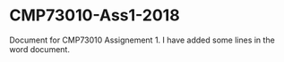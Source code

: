 # CMP73010-Ass1-2018
Document for CMP73010 Assignement 1.
I have added some lines in the word document.
